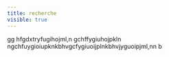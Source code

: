 ```yaml
---
title: recherche
visible: true
---
```

gg
hfgdxtryfugihojml,n gchffygiuhojpkln ngchfuygioiupknkbhvgcfygiuoijplnkbhvjyguoipjml,nn b